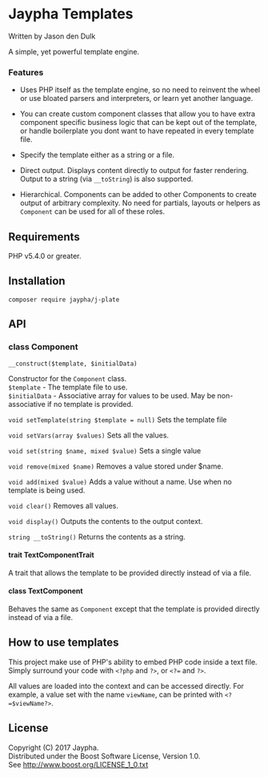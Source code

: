 # Jaypha Templates

Written by Jason den Dulk

A simple, yet powerful template engine.

### Features

- Uses PHP itself as the template engine, so no need to reinvent the wheel or use
bloated parsers and interpreters, or learn yet another language.

- You can create custom component classes that allow you to have extra
component specific business logic that can be kept out of the template, or
handle boilerplate you dont want to have repeated in every template file.

- Specify the template either as a string or a file.

- Direct output. Displays content directly to output for faster rendering.
Output to a string (via `__toString`) is also supported.

- Hierarchical. Components can be added to other Components
to create output of arbitrary complexity. No need for partials, layouts or
helpers as `Component` can be used for all of these roles.

## Requirements

PHP v5.4.0 or greater.

## Installation

```
composer require jaypha/j-plate
```

## API

### class Component

`__construct($template, $initialData)`

Constructor for the `Component` class.  
`$template` - The template file to use.  
`$initialData` - Associative array for values to be used. May be non-associative
if no template is provided.

`void setTemplate(string $template = null)`
Sets the template file

`void setVars(array $values)`
Sets all the values.

`void set(string $name, mixed $value)`
Sets a single value

`void remove(mixed $name)`
Removes a value stored under $name.

`void add(mixed $value)`
Adds a value without a name. Use when no template is being used.

`void clear()`
Removes all values.

`void display()`
Outputs the contents to the output context.

`string __toString()`
Returns the contents as a string.

#### trait TextComponentTrait

A trait that allows the template to be provided directly instead of via a file.

#### class TextComponent

Behaves the same as `Component` except that the template is provided directly
instead of via a file.

## How to use templates

This project make use of PHP's ability to embed PHP code inside a text
file. Simply surround your code with `<?php` and `?>`, or `<?=` and `?>`.

All values are loaded into the context and can be accessed directly. For
example, a value set with the name `viewName`, can be printed with
`<?=$viewName?>`.

## License

Copyright (C) 2017 Jaypha.  
Distributed under the Boost Software License, Version 1.0.  
See http://www.boost.org/LICENSE_1_0.txt

